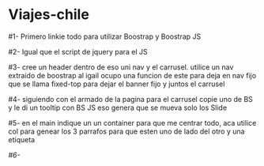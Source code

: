 # Viajes-chile

#1- Primero linkie todo para utilizar Boostrap y Boostrap JS

#2- Igual que el script de jquery para el JS

#3- cree un header dentro de eso uni nav y el carrusel.
  utilice un nav extraido de boostrap al igail ocupo una funcion de este para deja en nav fijo
    que se llama fixed-top para dejar el banner fijo y juntos el carrusel

#4- siguiendo con el armado de la pagina para el carrusel copie uno de BS y le di un tooltip con BS JS
    eso genera que se mueva solo los Slide

#5- en el main  indique un un container  para que me centrar todo, aca utilice col para genear los 3 parrafos
    para que esten uno de lado del otro y una etiqueta <i>

#6-